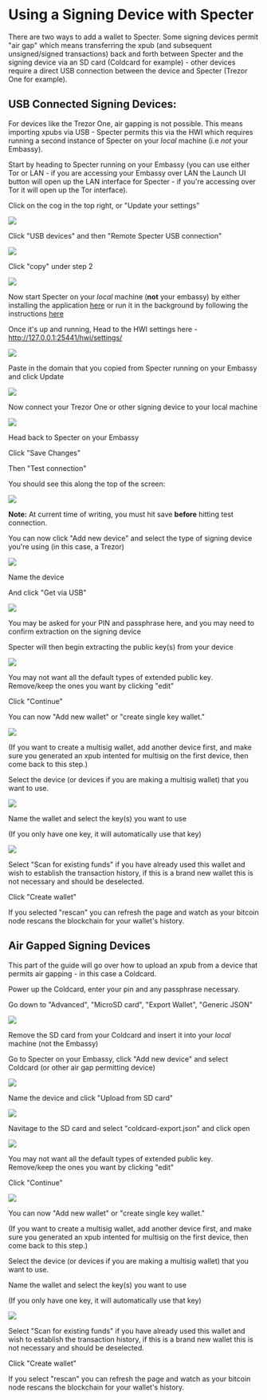 # Using a Signing Device with Specter

There are two ways to add a wallet to Specter. Some signing devices permit "air gap" which means transferring the xpub (and subsequent unsigned/signed transactions) back and forth between Specter and the signing device via an SD card (Coldcard for example) - other devices require a direct USB connection between the device and Specter (Trezor One for example).

## USB Connected Signing Devices:

For devices like the Trezor One, air gapping is not possible. This means importing xpubs via USB - Specter permits this via the HWI which requires running a second instance of Specter on your *local* machine (i.e *not* your Embassy).

Start by heading to Specter running on your Embassy (you can use either Tor or LAN - if you are accessing your Embassy over LAN the Launch UI button will open up the LAN interface for Specter - if you're accessing over Tor it will open up the Tor interface).

Click on the cog in the top right, or "Update your settings"

<!-- MD_PACKER_INLINE BEGIN -->

![](./docs/assets/img-1.png)

<!-- MD_PACKER_INLINE END -->

Click "USB devices" and then "Remote Specter USB connection"

<!-- MD_PACKER_INLINE BEGIN -->

![](./docs/assets/img-2.png)

<!-- MD_PACKER_INLINE END -->

Click "copy" under step 2

<!-- MD_PACKER_INLINE BEGIN -->

![](./docs/assets/img-3.png)

<!-- MD_PACKER_INLINE END -->

Now start Specter on your *local* machine (**not** your embassy) by either installing the application [here](https://specter.solutions) or run it in the background by following the instructions [here](https://github.com/cryptoadvance/specter-desktop#installing-specter-from-pip)

Once it's up and running, Head to the HWI settings here - http://127.0.0.1:25441/hwi/settings/

<!-- MD_PACKER_INLINE BEGIN -->

![](./docs/assets/img-4.png)

<!-- MD_PACKER_INLINE END -->

Paste in the domain that you copied from Specter running on your Embassy and click Update

<!-- MD_PACKER_INLINE BEGIN -->

![](./docs/assets/img-5.png)

<!-- MD_PACKER_INLINE END -->

Now connect your Trezor One or other signing device to your local machine

<!-- MD_PACKER_INLINE BEGIN -->

![](./docs/assets/img-6.png)

<!-- MD_PACKER_INLINE END -->

Head back to Specter on your Embassy

Click "Save Changes"

Then "Test connection"

You should see this along the top of the screen:

<!-- MD_PACKER_INLINE BEGIN -->

![](./docs/assets/img-7.png)

<!-- MD_PACKER_INLINE END -->

**Note:** At current time of writing, you must hit save **before** hitting test connection.

You can now click "Add new device" and select the type of signing device you're using (in this case, a Trezor)

<!-- MD_PACKER_INLINE BEGIN -->

![](./docs/assets/img-8.png)

<!-- MD_PACKER_INLINE END -->

Name the device

And click "Get via USB"

<!-- MD_PACKER_INLINE BEGIN -->

![](./docs/assets/img-9.png)

<!-- MD_PACKER_INLINE END -->

You may be asked for your PIN and passphrase here, and you may need to confirm extraction on the signing device

Specter will then begin extracting the public key(s) from your device

<!-- MD_PACKER_INLINE BEGIN -->

![](./docs/assets/img-10.png)

<!-- MD_PACKER_INLINE END -->

You may not want all the default types of extended public key. Remove/keep the ones you want by clicking "edit"

Click "Continue"

You can now "Add new wallet" or "create single key wallet."

<!-- MD_PACKER_INLINE BEGIN -->

![](./docs/assets/img-12.png)

<!-- MD_PACKER_INLINE END -->

(If you want to create a multisig wallet, add another device first, and make sure you generated an xpub intented for multisig on the first device, then come back to this step.)

Select the device (or devices if you are making a multisig wallet) that you want to use.

<!-- MD_PACKER_INLINE BEGIN -->

![](./docs/assets/img-13.png)

<!-- MD_PACKER_INLINE END -->

Name the wallet and select the key(s) you want to use

(If you only have one key, it will automatically use that key)

<!-- MD_PACKER_INLINE BEGIN -->

![](./docs/assets/img-11.png)

<!-- MD_PACKER_INLINE END -->

Select "Scan for existing funds" if you have already used this wallet and wish to establish the transaction history, if this is a brand new wallet this is not necessary and should be deselected.

Click "Create wallet"

If you selected "rescan" you can refresh the page and watch as your bitcoin node rescans the blockchain for your wallet's history.

## Air Gapped Signing Devices

This part of the guide will go over how to upload an xpub from a device that permits air gapping - in this case a Coldcard.

Power up the Coldcard, enter your pin and any passphrase necessary.

Go down to "Advanced", "MicroSD card", "Export Wallet", "Generic JSON"

<!-- MD_PACKER_INLINE BEGIN -->

![](./docs/assets/img-14.png)

<!-- MD_PACKER_INLINE END -->

Remove the SD card from your Coldcard and insert it into your *local* machine (not the Embassy)

Go to Specter on your Embassy, click "Add new device" and select Coldcard (or other air gap permitting device)

<!-- MD_PACKER_INLINE BEGIN -->

![](./docs/assets/img-15.png)

<!-- MD_PACKER_INLINE END -->

Name the device and click "Upload from SD card" 

<!-- MD_PACKER_INLINE BEGIN -->

![](./docs/assets/img-16.png)

<!-- MD_PACKER_INLINE END -->

Navitage to the SD card and select "coldcard-export.json" and click open

<!-- MD_PACKER_INLINE BEGIN -->

![](./docs/assets/img-17.png)

<!-- MD_PACKER_INLINE END -->

You may not want all the default types of extended public key. Remove/keep the ones you want by clicking "edit"

Click "Continue"

<!-- MD_PACKER_INLINE BEGIN -->

![](./docs/assets/img-18.png)

<!-- MD_PACKER_INLINE END -->

You can now "Add new wallet" or "create single key wallet."

(If you want to create a multisig wallet, add another device first, and make sure you generated an xpub intented for multisig on the first device, then come back to this step.)

Select the device (or devices if you are making a multisig wallet) that you want to use.

Name the wallet and select the key(s) you want to use

(If you only have one key, it will automatically use that key)

<!-- MD_PACKER_INLINE BEGIN -->

![](./docs/assets/img-19.png)

<!-- MD_PACKER_INLINE END -->

Select "Scan for existing funds" if you have already used this wallet and wish to establish the transaction history, if this is a brand new wallet this is not necessary and should be deselected.

Click "Create wallet"

If you select "rescan" you can refresh the page and watch as your bitcoin node rescans the blockchain for your wallet's history.
